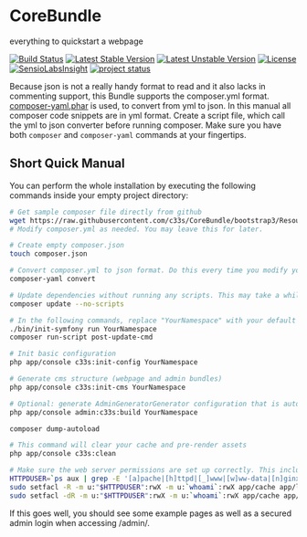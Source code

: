 CoreBundle
==========

everything to quickstart a webpage

[![Build Status](https://secure.travis-ci.org/c33s/CoreBundle.png?branch=master)](http://travis-ci.org/c33s/CoreBundle)
[![Latest Stable Version](https://poser.pugx.org/c33s/core-bundle/v/stable.png)](https://packagist.org/packages/c33s/core-bundle) 
[![Latest Unstable Version](https://poser.pugx.org/c33s/core-bundle/v/unstable.png)](https://packagist.org/packages/c33s/core-bundle) 
[![License](https://poser.pugx.org/c33s/core-bundle/license.png)](https://packagist.org/packages/c33s/core-bundle)
[![SensioLabsInsight](https://insight.sensiolabs.com/projects/c0b45e1c-695f-45d9-ac81-ce2c21ddbb7e/mini.png)](https://insight.sensiolabs.com/projects/c0b45e1c-695f-45d9-ac81-ce2c21ddbb7e)
[![project status](http://stillmaintained.com/c33s/CoreBundle.png)](http://stillmaintained.com/c33s/CoreBundle)

Because json is not a really handy format to read and it also lacks in commenting support, this Bundle supports the composer.yml format. [composer-yaml.phar](https://github.com/igorw/composer-yaml) 
is used, to convert from yml to json. In this manual all composer code snippets are in yml format. Create a script file, which call the yml to json converter before running composer. Make sure you 
have both `composer` and `composer-yaml` commands at your fingertips.

## Short Quick Manual

You can perform the whole installation by executing the following commands inside your empty project directory:      

```sh
# Get sample composer file directly from github
wget https://raw.githubusercontent.com/c33s/CoreBundle/bootstrap3/Resources/files/composer-example.yml -O composer.yml --no-check-certificate
# Modify composer.yml as needed. You may leave this for later.

# Create empty composer.json
touch composer.json

# Convert composer.yml to json format. Do this every time you modify your composer.yml
composer-yaml convert

# Update dependencies without running any scripts. This may take a while.
composer update --no-scripts

# In the following commands, replace "YourNamespace" with your default Namespace prefix you want to use for this project's bundles. Keep it short but helpful.
./bin/init-symfony run YourNamespace
composer run-script post-update-cmd

# Init basic configuration
php app/console c33s:init-config YourNamespace

# Generate cms structure (webpage and admin bundles)
php app/console c33s:init-cms YourNamespace

# Optional: generate AdminGeneratorGenerator configuration that is automatically patched and correctly integrated into your project
php app/console admin:c33s:build YourNamespace

composer dump-autoload

# This command will clear your cache and pre-render assets
php app/console c33s:clean

# Make sure the web server permissions are set up correctly. This includes the path for media uploads as well as the sqlite database used by default.
HTTPDUSER=`ps aux | grep -E '[a]pache|[h]ttpd|[_]www|[w]ww-data|[n]ginx' | grep -v root | head -1 | cut -d\  -f1`
sudo setfacl -R -m u:"$HTTPDUSER":rwX -m u:`whoami`:rwX app/cache app/logs app/data web/media
sudo setfacl -dR -m u:"$HTTPDUSER":rwX -m u:`whoami`:rwX app/cache app/logs app/data web/media

```

If this goes well, you should see some example pages as well as a secured admin login when accessing /admin/.
